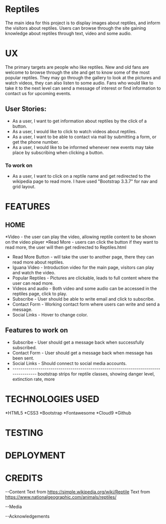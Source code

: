 # Reptiles

The main idea for this project is to display images about reptiles, and inform the visitors about reptiles.
Users can browse through the site gaining knowledge about reptiles through text, video and some audio.



# UX

The primary targets are people who like reptiles.
New and old fans are welcome to browse through the site and get to know some of the most popular reptiles.
They may go through the gallery to look at the pictures and watch videos, they can also listen to some audio.
Fans who would like to take it to the next level can send a message of interest or find information to contact us for upcoming events.


## User Stories: 

* As a user, I want to get information about reptiles by the click of a button.
* As a user, I would like to click to watch videos about reptiles.
* As a user, I want to be able to contact via mail by submitting a form, or get the phone number.
* As a user, I would like to be informed whenever new events may take place by subscribing when clicking a button.

### To work on

* As a user, I want to click on a reptile name and get redirected to the wikipedia page to read more.
I have used "Bootstrap 3.3.7" for nav and grid layout.


# FEATURES

## HOME


*Video - the user can play the video, allowing reptile content to be shown on the video player
*Read More - users can click the button if they want to read more, the user will then get redirected to Reptiles.html 








* Read More Button - will take the user to another page, there they can read more about reptiles.
* Iguana Video - Introduction video for the main page, visitors can play and watch the video.
* Popular Reptiles - Pictures are clickable, leads to full content where the user can read more.
* Videos and audio - Both video and some audio can be accessed in the reptiles page, click to play.
* Subscribe - User should be able to write email and click to subscribe.
* Contact Form - Working contact form where users can write and send a message.
* Social Links - Hover to change color.


## Features to work on

* Subscribe - User should get a message back when successfully subscribed.
* Contact Form - User should get a message back when message has been sent.
* Social Links - Should connect to social media accounts.
* -------------------------------------------------------------------------------------- bootstrap strips for reptile classes, showing danger level, extinction rate, more


# TECHNOLOGIES USED

*HTML5
*CSS3
*Bootstrap
*Fontawesome
*Cloud9
*Github

# TESTING


# DEPLOYMENT




# CREDITS

--Content
Text from https://simple.wikipedia.org/wiki/Reptile
Text from https://www.nationalgeographic.com/animals/reptiles/

--Media


--Acknowledgements